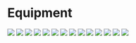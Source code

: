 # Equipment

<p>
  <img src="https://github.com/lannocc/lannocc/raw/main/equipment/1548.jpg">
  <img src="https://github.com/lannocc/lannocc/raw/main/equipment/1555.jpg">
  <img src="https://github.com/lannocc/lannocc/raw/main/equipment/20171220_080121.jpg">
  <img src="https://github.com/lannocc/lannocc/raw/main/equipment/20181016_210857.jpg">
  <img src="https://github.com/lannocc/lannocc/raw/main/equipment/2021-01-05(10).jpg">
  <img src="https://github.com/lannocc/lannocc/raw/main/equipment/2021-01-05(5).jpg">
  <img src="https://github.com/lannocc/lannocc/raw/main/equipment/2021-01-05(7).jpg">
  <img src="https://github.com/lannocc/lannocc/raw/main/equipment/2021-01-06(3).jpg">
  <img src="https://github.com/lannocc/lannocc/raw/main/equipment/2021-01-06(5).jpg">
  <img src="https://github.com/lannocc/lannocc/raw/main/equipment/2021-01-06(6).jpg">
  <img src="https://github.com/lannocc/lannocc/raw/main/equipment/2021-01-06(8).jpg">
  <img src="https://github.com/lannocc/lannocc/raw/main/equipment/IMG_20151101_235535.jpg">
  <img src="https://github.com/lannocc/lannocc/raw/main/equipment/IMG_20151101_235548.jpg">
  <img src="https://github.com/lannocc/lannocc/raw/main/equipment/IMG_20160413_170441.jpg">
</p>

